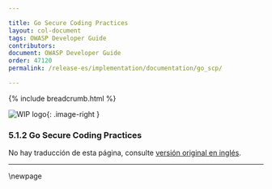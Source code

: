 ```yaml
---

title: Go Secure Coding Practices
layout: col-document
tags: OWASP Developer Guide
contributors:
document: OWASP Developer Guide
order: 47120
permalink: /release-es/implementation/documentation/go_scp/

---
```


{% include breadcrumb.html %}

<style type="text/css">
.image-right {
  height: 180px;
  display: block;
  margin-left: auto;
  margin-right: auto;
  float: right;
}
</style>

![WIP logo](../../../assets/images/dg_wip.png "Trabajo en curso"){: .image-right }

### 5.1.2 Go Secure Coding Practices

No hay traducción de esta página, consulte [versión original en inglés][release070102].

----

[release070102]: https://github.com/OWASP/www-project-developer-guide/blob/main/release/07-implementation/01-documentation/02-go-scp.md

\newpage
